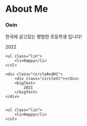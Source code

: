 # About Me
### Oein
한국에 살고있는 평범한 초등학생 입니다!
<div>
    <div class="circleAndH1">
        <div class="circleSt"></div>
        <bigText>
            2022
        </bigText>
    </div>


    <ul class="lin">
        <li>Happy</li>
    </ul>

    <div class="circleAndH1">
        <div class="circleSt"></div>
        <bigText>
            2021
        </bigText>
    </div>


    <ul class="lin">
        <li>Happy</li>
    </ul>
</div>
